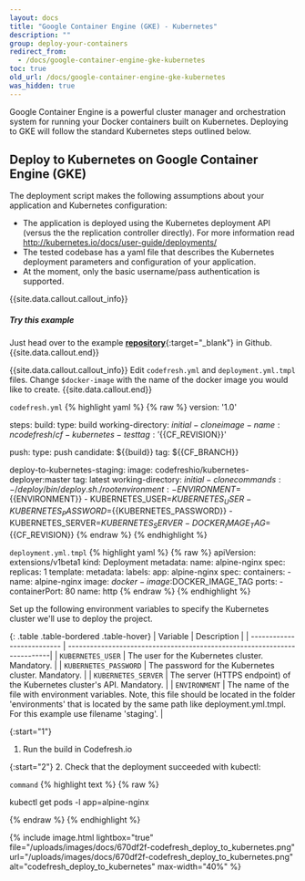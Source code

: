 ```yaml
---
layout: docs
title: "Google Container Engine (GKE) - Kubernetes"
description: ""
group: deploy-your-containers
redirect_from:
  - /docs/google-container-engine-gke-kubernetes
toc: true
old_url: /docs/google-container-engine-gke-kubernetes
was_hidden: true
---
```

Google Container Engine is a powerful cluster manager and orchestration system for running your Docker containers built on Kubernetes. Deploying to GKE will follow the standard Kubernetes steps outlined below.
 
## Deploy to Kubernetes on Google Container Engine (GKE)
The deployment script makes the following assumptions about your application and Kubernetes configuration:

- The application is deployed using the Kubernetes deployment API (versus the the replication controller directly). For more information read http://kubernetes.io/docs/user-guide/deployments/
- The tested codebase has a yaml file that describes the Kubernetes deployment parameters and configuration of your application.
- At the moment, only the basic username/pass authentication is supported.

{{site.data.callout.callout_info}}
##### Try this example

Just head over to the example [__repository__](https://github.com/codefreshdemo/cf-deploy-kubernetes){:target="_blank"} in Github.
{{site.data.callout.end}}

{{site.data.callout.callout_info}}
Edit `codefresh.yml` and `deployment.yml.tmpl` files. Change `$docker-image` with the name of the docker image you would like to create.
{{site.data.callout.end}}

  `codefresh.yml`
{% highlight yaml %}
{% raw %}
version: '1.0'

steps:
  build:
    type: build
    working-directory: ${{initial-clone}}
    image-name: ncodefresh/cf-kubernetes-test
    tag: '${{CF_REVISION}}'

  push:
    type: push
    candidate: ${{build}}
    tag: ${{CF_BRANCH}}

  deploy-to-kubernetes-staging:
    image: codefreshio/kubernetes-deployer:master
    tag: latest
    working-directory: ${{initial-clone}}
    commands:
      - /deploy/bin/deploy.sh ./root
    environment:
      - ENVIRONMENT=${{ENVIRONMENT}}
      - KUBERNETES_USER=${{KUBERNETES_USER}}
      - KUBERNETES_PASSWORD=${{KUBERNETES_PASSWORD}}
      - KUBERNETES_SERVER=${{KUBERNETES_SERVER}}
      - DOCKER_IMAGE_TAG=${{CF_REVISION}}
{% endraw %}
{% endhighlight %}

  `deployment.yml.tmpl`
{% highlight yaml %}
{% raw %}
apiVersion: extensions/v1beta1
kind: Deployment
metadata:
  name: alpine-nginx
spec:
  replicas: 1
  template:
    metadata:
      labels:
        app: alpine-nginx
    spec:
      containers:
        - name: alpine-nginx
          image: $docker-image:$DOCKER_IMAGE_TAG
          ports:
            - containerPort: 80
              name: http
{% endraw %}
{% endhighlight %}

Set up the following environment variables to specify the Kubernetes cluster we'll use to deploy the project.

{: .table .table-bordered .table-hover}
| Variable                   | Description                                                              |
| -------------------------- | -------------------------------------------------------------------------|
| `KUBERNETES_USER`          | The user for the Kubernetes cluster. Mandatory.                          |
| `KUBERNETES_PASSWORD`      | The password for the Kubernetes cluster. Mandatory.                      |
| `KUBERNETES_SERVER`        | The server (HTTPS endpoint) of the Kubernetes cluster's API. Mandatory.  |
| `ENVIRONMENT`              | The name of the file with environment variables. Note, this file should be located in the folder 'environments' that is located by the same path like deployment.yml.tmpl. For this example use filename 'staging'.  |

{:start="1"}
1. Run the build in Codefresh.io

{:start="2"}
2. Check that the deployment succeeded with kubectl:

  `command`
{% highlight text %}
{% raw %}

kubectl get pods -l app=alpine-nginx

{% endraw %}
{% endhighlight %}

{% include image.html 
lightbox="true" 
file="/uploads/images/docs/670df2f-codefresh_deploy_to_kubernetes.png" 
url="/uploads/images/docs/670df2f-codefresh_deploy_to_kubernetes.png"
alt="codefresh_deploy_to_kubernetes"
max-width="40%" 
%}
